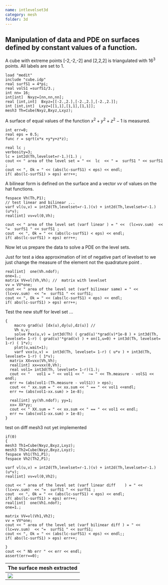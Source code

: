 ```yaml
---
name: intlevelset3d
category: mesh
folder: 3d
---
```


## Manipulation of data and PDE on surfaces defined by constant values of a function.

A cube with extreme points [-2,-2,-2] and [2,2,2] is triangulated with $16^3$ points. All labels are set to 1.
~~~freefem
load "medit"
include "cube.idp"
real surfS1 = 4*pi;
real volS1 =surfS1/3.; 
int nn= 16; 
int[int]  Nxyz=[nn,nn,nn];
real [int,int]  Bxyz=[[-2.,2.],[-2.,2.],[-2.,2.]];
int [int,int]  Lxyz=[[1,1],[1,1],[1,1]];
mesh3 Th=Cube(Nxyz,Bxyz,Lxyz);
~~~
A  surface of equal values of the function $x^2+y^2+z^2-1$  is measured.
~~~freefem
int err=0;
real eps = 0.5;
func r = sqrt(x*x +y*y+z*z);

real lc ;
verbosity=3;
lc = int2d(Th,levelset=r-1.)(1.) ; 
cout << " area of the level set = " <<  lc  << " =  surfS1 " << surfS1 ;
cout << ", Ok = " << (abs(lc-surfS1) < eps) << endl; 
if( abs(lc-surfS1) > eps) err++;
~~~
A bilinear form is defined on the surface and a vector $vv$  of values on the hat functions.
~~~freefem
fespace Vh(Th,P1);
// test linear and bilinear ... 
varf vl(u,v) = int2d(Th,levelset=r-1.)(v) + int2d(Th,levelset=r-1.)(u*v);
real[int] vv=vl(0,Vh);

cout << " area of the level set (varf linear ) = " <<  (lc=vv.sum)  << "=  surfS1 " << surfS1 ;
cout  << ", Ok = " << (abs(lc-surfS1) < eps) << endl;
if( abs(lc-surfS1) > eps) err++; 
~~~
Now let us prepare the data to solve a PDE on the level sets.

Just for test a idea approximation of int of negative part of levelset  to we just change the measure of the element not the quadrature point .
~~~freefem
real[int]  one(Vh.ndof); 
one=1.;
matrix VV=vl(Vh,Vh); //  matrix with levelset
vv = VV*one;
cout << " area of the level set (varf bilinear same) = " <<  (lc=vv.sum)  << "=  surfS1 " << surfS1;
cout << ", Ok = " << (abs(lc-surfS1) < eps) << endl;
if( abs(lc-surfS1) > eps) err++;
~~~
Test the new stuff for level set ...
~~~freefem
{
    macro grad(u) [dx(u),dy(u),dz(u)] //
    Vh u,v;
    solve Pxx(u,v) = int3d(Th) ( grad(u)'*grad(v)*1e-8 ) + int3d(Th, levelset= 1-r) ( grad(u)'*grad(v) ) + on(1,u=0) + int3d(Th, levelset= 1-r) ( 1*v);
    plot(u,wait=1);   
    varf vxx(u,v) =  int3d(Th, levelset= 1-r) ( u*v ) + int3d(Th, levelset= 1-r) ( 1*v);
  matrix XX=vxx(Vh,Vh);
  real[int] xx=vxx(0,Vh);
  real vol1= int3d(Th, levelset= 1-r)(1.);
  cout << "   vol1 = " << vol1 << "  ~= " << Th.measure - volS1 << endl;
  err += (abs(vol1-(Th.measure - volS1)) > eps); 
  cout << " xx.sum = " << xx.sum << " == " << vol1 <<endl;
  err += (abs(vol1-xx.sum) > 1e-8); 
  
  real[int] yy(Vh.ndof); yy=1;
  xx= XX*yy;
  cout << " XX.sum = " << xx.sum << " == " << vol1 << endl;
  err += (abs(vol1-xx.sum) > 1e-8); 
}
~~~
test on diff mesh3  not yet implemented
~~~freefem
if(0)
{
mesh3 Th1=Cube(Nxyz,Bxyz,Lxyz);
mesh3 Th2=Cube(Nxyz,Bxyz,Lxyz);
fespace Vh1(Th1,P1);
fespace Vh2(Th2,P1);

varf vl(u,v) = int2d(Th,levelset=r-1.)(v) + int2d(Th,levelset=r-1.)(u*v);
real[int] vv=vl(0,Vh2);

cout << " area of the level set (varf linear diff    ) = " <<  (lc=vv.sum)  << "=  surfS1 " << surfS1 ;
cout  << ", Ok = " << (abs(lc-surfS1) < eps) << endl;
if( abs(lc-surfS1) > eps) err++; 
real[int]  one(Vh1.ndof); 
one=1.;

matrix VV=vl(Vh1,Vh2);
vv = VV*one;
cout << " area of the level set (varf bilinear diff ) = " <<  (lc=vv.sum)  << "=  surfS1 " << surfS1;
cout << ", Ok = " << (abs(lc-surfS1) < eps) << endl;; 
if( abs(lc-surfS1) > eps) err++;

}
cout << " Nb err " << err << endl;
assert(err==0);
~~~

| The surface mesh extracted |
|----------------------------|
|![][_solution]              |

[_solution]: https://raw.githubusercontent.com/FreeFem/FreeFem-markdown-figures/main/examples/3d/intlevelset3d/solution.png